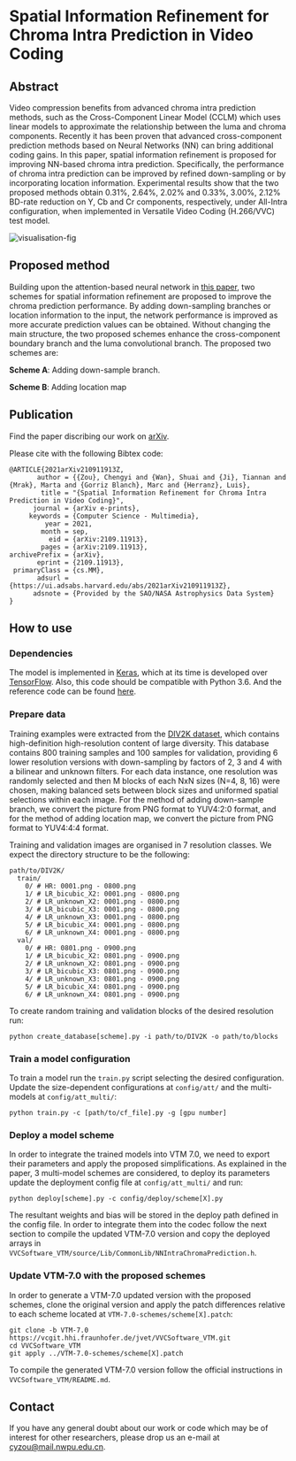 # Spatial Information Refinement for Chroma Intra Prediction in Video Coding

## Abstract
Video compression benefits from advanced chroma intra prediction methods, such as the Cross-Component Linear Model (CCLM) which uses linear models to approximate the relationship between the luma and chroma components. Recently it has been proven that advanced cross-component prediction methods based on Neural Networks (NN) can bring additional coding gains. In this paper, spatial information refinement is proposed for improving NN-based chroma intra prediction. Specifically, the performance of chroma intra prediction can be improved by refined down-sampling or by incorporating location information. Experimental results show that the two proposed methods obtain 0.31%, 2.64%, 2.02% and 0.33%, 3.00%, 2.12% BD-rate reduction on Y, Cb and Cr components, respectively, under All-Intra configuration, when implemented in Versatile Video Coding (H.266/VVC) test model.

![visualisation-fig]

[visualisation-fig]: https://github.com/Chengyi-Zou/intra-chroma-attentionCNN-refinement/blob/main/visualisation/network.png

## Proposed method

Building upon the attention-based neural network in [this paper](https://ieeexplore.ieee.org/document/9292660), two schemes for spatial information refinement are proposed to improve the chroma prediction performance. By adding down-sampling branches or location information to the input, the network performance is improved as more accurate prediction values can be obtained. Without changing the main structure, the two proposed schemes enhance the cross-component boundary branch and the luma convolutional branch. The proposed two schemes are:

**Scheme A**: Adding down-sample branch.

**Scheme B**: Adding location map 

## Publication

Find the paper discribing our work on [arXiv](https://arxiv.org/abs/2109.11913).

Please cite with the following Bibtex code:

```
@ARTICLE{2021arXiv210911913Z,
       author = {{Zou}, Chengyi and {Wan}, Shuai and {Ji}, Tiannan and {Mrak}, Marta and {Gorriz Blanch}, Marc and {Herranz}, Luis},
        title = "{Spatial Information Refinement for Chroma Intra Prediction in Video Coding}",
      journal = {arXiv e-prints},
     keywords = {Computer Science - Multimedia},
         year = 2021,
        month = sep,
          eid = {arXiv:2109.11913},
        pages = {arXiv:2109.11913},
archivePrefix = {arXiv},
       eprint = {2109.11913},
 primaryClass = {cs.MM},
       adsurl = {https://ui.adsabs.harvard.edu/abs/2021arXiv210911913Z},
      adsnote = {Provided by the SAO/NASA Astrophysics Data System}
}
```

## How to use

### Dependencies

The model is implemented in [Keras](https://github.com/fchollet/keras/tree/master/keras), which at its time is developed over [TensorFlow](https://www.tensorflow.org). Also, this code should be compatible with Python 3.6. And the reference code can be found [here](https://github.com/bbc/intra-chroma-attentionCNN).

### Prepare data

Training examples were extracted from the [DIV2K dataset](https://data.vision.ee.ethz.ch/cvl/DIV2K/), which contains high-definition high-resolution content of large diversity. This database contains 800 training samples and 100 samples for validation, providing 6 lower resolution versions with down-sampling by  factors of 2, 3 and 4 with a bilinear and unknown filters. For each data instance, one resolution was randomly selected and then M blocks of each NxN sizes (N=4, 8, 16) were chosen, making balanced sets between block sizes and uniformed spatial selections within each image. For the method of adding down-sample branch, we convert the picture from PNG format to YUV4:2:0 format, and for the method of adding location map, we convert the picture from PNG format to YUV4:4:4 format.  

Training and validation images are organised in 7 resolution classes. We expect the directory structure to be the following:

```
path/to/DIV2K/
  train/
    0/ # HR: 0001.png - 0800.png
    1/ # LR_bicubic_X2: 0001.png - 0800.png
    2/ # LR_unknown_X2: 0001.png - 0800.png
    3/ # LR_bicubic_X3: 0001.png - 0800.png
    4/ # LR_unknown_X3: 0001.png - 0800.png
    5/ # LR_bicubic_X4: 0001.png - 0800.png
    6/ # LR_unknown_X4: 0001.png - 0800.png
  val/
    0/ # HR: 0801.png - 0900.png
    1/ # LR_bicubic_X2: 0801.png - 0900.png
    2/ # LR_unknown_X2: 0801.png - 0900.png
    3/ # LR_bicubic_X3: 0801.png - 0900.png
    4/ # LR_unknown_X3: 0801.png - 0900.png
    5/ # LR_bicubic_X4: 0801.png - 0900.png
    6/ # LR_unknown_X4: 0801.png - 0900.png
```

To create random training and validation blocks of the desired resolution run:

```
python create_database[scheme].py -i path/to/DIV2K -o path/to/blocks
```

### Train a model configuration

To train a model run the ```train.py``` script selecting the desired configuration. Update the size-dependent configurations at ```config/att/``` and the multi-models at ```config/att_multi/```:

```
python train.py -c [path/to/cf_file].py -g [gpu number]
```

### Deploy a model scheme

In order to integrate the trained models into VTM 7.0, we need to export their parameters and apply the proposed simplifications. As explained in the paper, 3 multi-model schemes are considered, to deploy its parameters update the deployment config file at ```config/att_multi/``` and run:

```
python deploy[scheme].py -c config/deploy/scheme[X].py
```

The resultant weights and bias will be stored in the deploy path defined in the config file. In order to integrate them into the codec follow the next section to compile the updated VTM-7.0 version and copy the deployed arrays in ```VVCSoftware_VTM/source/Lib/CommonLib/NNIntraChromaPrediction.h```.

### Update VTM-7.0 with the proposed schemes

In order to generate a VTM-7.0 updated version with the proposed schemes, clone the original version and apply the patch differences relative to each scheme located at ```VTM-7.0-schemes/scheme[X].patch```:

```
git clone -b VTM-7.0 https://vcgit.hhi.fraunhofer.de/jvet/VVCSoftware_VTM.git
cd VVCSoftware_VTM
git apply ../VTM-7.0-schemes/scheme[X].patch
```

To compile the generated VTM-7.0 version follow the official instructions in ```VVCSoftware_VTM/README.md```.

## Contact

If you have any general doubt about our work or code which may be of interest for other researchers, please drop us an e-mail at <cyzou@mail.nwpu.edu.cn>.

